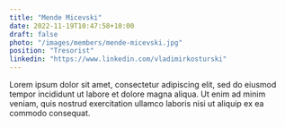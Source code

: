 ```yaml
---
title: "Mende Micevski"
date: 2022-11-19T10:47:58+10:00
draft: false
photo: "/images/members/mende-micevski.jpg"
position: "Tresorist"
linkedin: "https://www.linkedin.com/vladimirkosturski"
---
```


Lorem ipsum dolor sit amet, consectetur adipiscing elit, sed do eiusmod tempor incididunt ut labore et dolore magna aliqua. Ut enim ad minim veniam, quis nostrud exercitation ullamco laboris nisi ut aliquip ex ea commodo consequat.